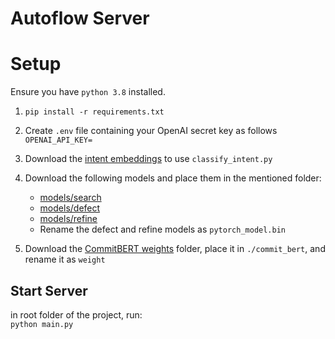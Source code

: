 
# Autoflow Server

# Setup

Ensure you have `python 3.8` installed.

1. `pip install -r requirements.txt`
2. Create `.env` file  containing your OpenAI secret key as follows
`OPENAI_API_KEY=`
3. Download the [intent embeddings](https://drive.google.com/file/d/1a0e3m8TyyxRaPi73gdsSXSHjfWPbnRo_/view?usp=sharing) to use `classify_intent.py`
4. Download the following models and place them in the mentioned folder:

   - [models/search](https://drive.google.com/file/d/1v3uXuPCpK4V5cnx5C0Q0zEteKgRV5B7B/view?usp=sharing)
   - [models/defect](https://storage.googleapis.com/sfr-codet5-data-research/finetuned_models/defect_codet5_base.bin)
   - [models/refine](https://storage.googleapis.com/sfr-codet5-data-research/finetuned_models/refine_medium_codet5_base.bin)
   - Rename the defect and refine models as `pytorch_model.bin`

5. Download the [CommitBERT weights](https://drive.google.com/drive/folders/153brGoeSqpCyYSZi2OMmEs25crcsi4WU) folder, place it in `./commit_bert`, and rename it as `weight`

## Start Server

in root folder of the project, run:  
    `python main.py`
